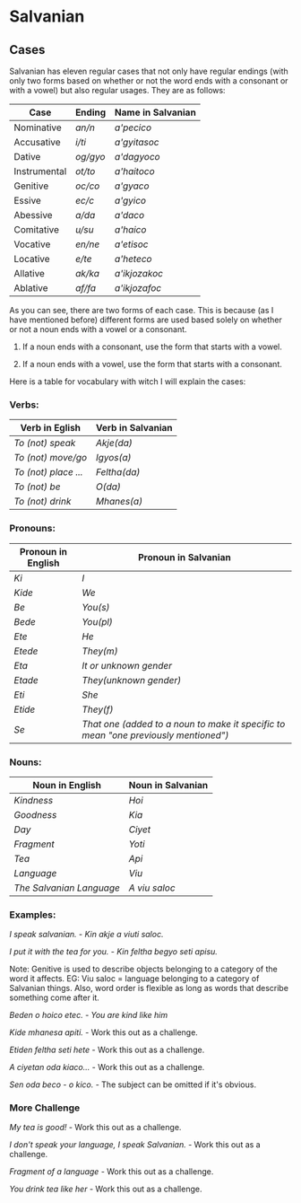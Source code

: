 # **Salvanian**

## **Cases**

Salvanian has eleven regular cases that not only have regular endings (with only two forms based on whether or not the word ends with a consonant or with a vowel) but also regular usages. They are as follows:



**Case** | **Ending** | **Name in Salvanian**
---------|------------|----------------------
Nominative | *an/n* | *a'pecico*
Accusative | *i/ti* | *a'gyitasoc*
Dative | *og/gyo* | *a'dagyoco*
Instrumental | *ot/to* | *a'haitoco*
Genitive | *oc/co* | *a'gyaco*
Essive | *ec/c* | *a'gyico*
Abessive | *a/da* | *a'daco*
Comitative | *u/su* | *a'haico*
Vocative | *en/ne* | *a'etisoc*
Locative | *e/te* | *a'heteco*
Allative | *ak/ka* | *a'ikjozakoc*
Ablative | *af/fa* | *a'ikjozafoc*

As you can see, there are two forms of each case. This is because (as I have mentioned before) different forms are used based solely on whether or not a noun ends with a vowel or a consonant.

1. If a noun ends with a consonant, use the form that starts with a vowel.
    
2. If a noun ends with a vowel, use the form that starts with a consonant.

Here is a table for vocabulary with witch I will explain the cases:

### Verbs:

**Verb in Eglish** | **Verb in Salvanian**
-------------------|----------------------
*To (not) speak* | *Akje(da)*
*To (not) move/go* | *Igyos(a)*
*To (not) place ...* | *Feltha(da)*
*To (not) be* | *O(da)*
*To (not) drink* | *Mhanes(a)*

### Pronouns:

**Pronoun in English** | **Pronoun in Salvanian**
-----------------------|-------------------------
*Ki* | *I*
*Kide* | *We*
*Be* | *You(s)*
*Bede* | *You(pl)*
*Ete* | *He*
*Etede* | *They(m)*
*Eta* | *It or unknown gender*
*Etade* | *They(unknown gender)*
*Eti* | *She*
*Etide* | *They(f)*
*Se* | *That one (added to a noun to make it specific to mean "one previously mentioned")*

### Nouns:

**Noun in English** | **Noun in Salvanian**
--------------------|----------------------
*Kindness* | *Hoi*
*Goodness* | *Kia*
*Day* | *Ciyet*
*Fragment* | *Yoti*
*Tea* | *Api*
*Language* | *Viu*
*The Salvanian Language* | *A viu saloc*


### Examples:

*I speak salvanian.* - *Kin akje a viuti saloc.*

*I put it with the tea for you.* - *Kin feltha begyo seti apisu.*

Note: Genitive is used to describe objects belonging to a category of the word it affects. EG: Viu saloc = language belonging to a category of Salvanian things. Also, word order is flexible as long as words that describe something come after it.

*Beden o hoico etec.* - *You are kind like him*

*Kide mhanesa apiti.* - Work this out as a challenge.

*Etiden feltha seti hete* - Work this out as a challenge. 

*A ciyetan oda kiaco...* - Work this out as a challenge.

*Sen oda beco - o kico.* - The subject can be omitted if it's obvious.

### More Challenge

*My tea is good!* - Work this out as a challenge.

*I don't speak your language, I speak Salvanian.* - Work this out as a challenge.

*Fragment of a language* - Work this out as a challenge.

*You drink tea like her* - Work this out as a challenge.
